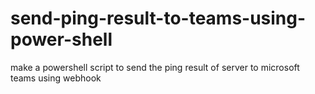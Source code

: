 # send-ping-result-to-teams-using-power-shell
make a powershell script to send the ping result of server to microsoft teams using webhook
